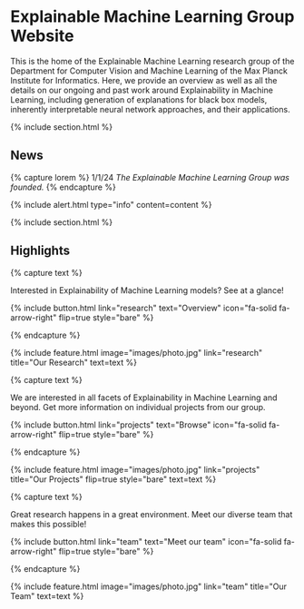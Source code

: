---
---

# Explainable Machine Learning Group Website

This is the home of the Explainable Machine Learning research group of the Department for Computer Vision and Machine Learning of the Max Planck Institute for Informatics. Here, we provide an overview as well as all the details on our ongoing and past work around Explainability in Machine Learning, including generation of explanations for black box models, inherently interpretable neural network approaches, and their applications.

{% include section.html %}

## News

{% capture lorem %}
 1/1/24 *The Explainable Machine Learning Group was founded.*
{% endcapture %}

{%
  include alert.html
  type="info"
  content=content
%}


{% include section.html %}

## Highlights

{% capture text %}

Interested in Explainability of Machine Learning models? See at a glance!

{%
  include button.html
  link="research"
  text="Overview"
  icon="fa-solid fa-arrow-right"
  flip=true
  style="bare"
%}

{% endcapture %}

{%
  include feature.html
  image="images/photo.jpg"
  link="research"
  title="Our Research"
  text=text
%}

{% capture text %}

We are interested in all facets of Explainability in Machine Learning and beyond.
Get more information on individual projects from our group.

{%
  include button.html
  link="projects"
  text="Browse"
  icon="fa-solid fa-arrow-right"
  flip=true
  style="bare"
%}

{% endcapture %}

{%
  include feature.html
  image="images/photo.jpg"
  link="projects"
  title="Our Projects"
  flip=true
  style="bare"
  text=text
%}

{% capture text %}

Great research happens in a great environment.
Meet our diverse team that makes this possible!

{%
  include button.html
  link="team"
  text="Meet our team"
  icon="fa-solid fa-arrow-right"
  flip=true
  style="bare"
%}

{% endcapture %}

{%
  include feature.html
  image="images/photo.jpg"
  link="team"
  title="Our Team"
  text=text
%}
